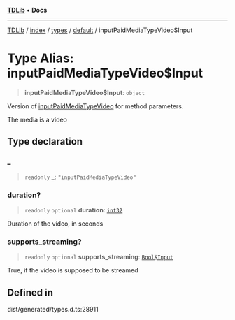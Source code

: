 [**TDLib**](../../../../../../README.md) • **Docs**

***

[TDLib](../../../../../../modules.md) / [index](../../../../../README.md) / [types](../../../README.md) / [default](../README.md) / inputPaidMediaTypeVideo$Input

# Type Alias: inputPaidMediaTypeVideo$Input

> **inputPaidMediaTypeVideo$Input**: `object`

Version of [inputPaidMediaTypeVideo](inputPaidMediaTypeVideo.md) for method parameters.

The media is a video

## Type declaration

### \_

> `readonly` **\_**: `"inputPaidMediaTypeVideo"`

### duration?

> `readonly` `optional` **duration**: [`int32`](int32-1.md)

Duration of the video, in seconds

### supports\_streaming?

> `readonly` `optional` **supports\_streaming**: [`Bool$Input`](Bool$Input.md)

True, if the video is supposed to be streamed

## Defined in

dist/generated/types.d.ts:28911
